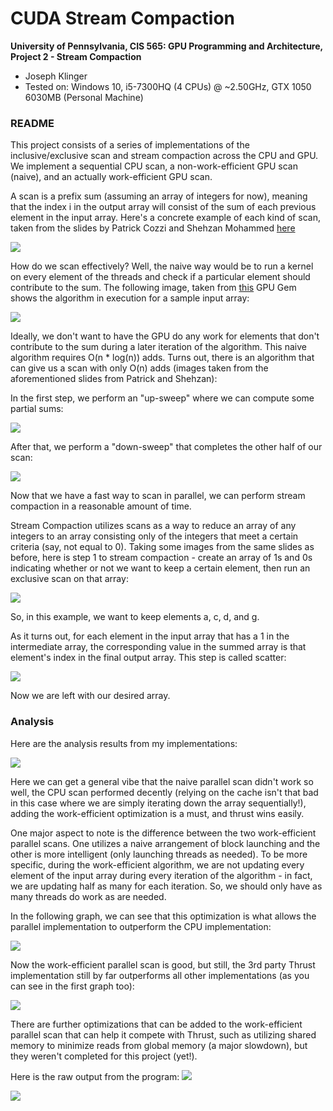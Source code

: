CUDA Stream Compaction
======================

**University of Pennsylvania, CIS 565: GPU Programming and Architecture, Project 2 - Stream Compaction**

* Joseph Klinger
* Tested on: Windows 10, i5-7300HQ (4 CPUs) @ ~2.50GHz, GTX 1050 6030MB (Personal Machine)

### README

This project consists of a series of implementations of the inclusive/exclusive scan and stream compaction across the CPU and GPU.
We implement a sequential CPU scan, a non-work-efficient GPU scan (naive), and an actually work-efficient GPU scan.

A scan is a prefix sum (assuming an array of integers for now), meaning that the index i in the output array will consist of the sum of each previous element
in the input array. Here's a concrete example of each kind of scan, taken from the slides by Patrick Cozzi and Shehzan Mohammed [here](https://docs.google.com/presentation/d/1ETVONA7QDM-WqsEj4qVOGD6Kura5I6E9yqH-7krnwZ0/edit#slide=id.p27)

![](img/scans.png)

How do we scan effectively? Well, the naive way would be to run a kernel on every element of the threads and check if a particular element should contribute to the sum. The following image, taken from [this](https://developer.nvidia.com/gpugems/GPUGems3/gpugems3_ch39.html) GPU Gem
shows the algorithm in execution for a sample input array:

![](img/naive.png)

Ideally, we don't want to have the GPU do any work for elements that don't contribute to the sum during a later iteration of the algorithm. This naive algorithm requires O(n * log(n)) adds. Turns out,
there is an algorithm that can give us a scan with only O(n) adds (images taken from the aforementioned slides from Patrick and Shehzan):

In the first step, we perform an "up-sweep" where we can compute some partial sums:

![](img/upsweep.png)

After that, we perform a "down-sweep" that completes the other half of our scan:

![](img/downsweep.png)

Now that we have a fast way to scan in parallel, we can perform stream compaction in a reasonable amount of time.

Stream Compaction utilizes scans as a way to reduce an array of any integers to an array consisting only of the integers that meet a certain criteria (say, not equal to 0).
Taking some images from the same slides as before, here is step 1 to stream compaction - create an array of 1s and 0s indicating whether or not we want to keep a certain element, then
run an exclusive scan on that array:

![](img/compact.png)

So, in this example, we want to keep elements a, c, d, and g.

As it turns out, for each element in the input array that has a 1 in the intermediate array, the corresponding value in the summed array is that element's index in the final output array.
This step is called scatter:

![](img/compact2.png)

Now we are left with our desired array.

### Analysis
Here are the analysis results from my implementations:

![](img/graphAllScans.png)

Here we can get a general vibe that the naive parallel scan didn't work so well, the CPU scan performed decently (relying on the cache isn't that bad in this case where we are simply iterating down the array sequentially!), adding the work-efficient optimization is a must, and thrust wins easily.

One major aspect to note is the difference between the two work-efficient parallel scans. One utilizes a naive arrangement of block launching and the other is more intelligent (only launching
threads as needed). To be more specific, during the work-efficient algorithm, we are not updating every element of the input array during every iteration of the algorithm - in fact, we are updating
half as many for each iteration. So, we should only have as many threads do work as are needed.

In the following graph, we can see that this optimization is what allows the parallel implementation to outperform the CPU implementation:

![](img/graphGPUandCPU.png)

Now the work-efficient parallel scan is good, but still, the 3rd party Thrust implementation still by far outperforms all other implementations (as you can see in the first graph too):

![](img/graphGPU.png)

There are further optimizations that can be added to the work-efficient parallel scan that can help it compete with Thrust, such as utilizing shared memory to minimize reads from global memory (a major slowdown), but they weren't completed for this project (yet!).

Here is the raw output from the program:
![](img/output1.png)

![](img/output2.png)